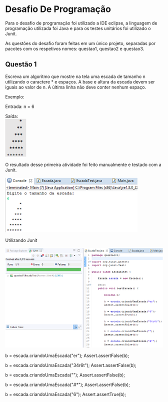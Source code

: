 # Desafio De Programação

Para o desafio de programação foi utilizado a IDE eclipse, a linguagem de programação utilizada foi Java e para os testes unitários foi utilizado o Junit.

As questões do desafio foram feitas em um único projeto, separadas por pacotes com os respetivos nomes: questao1, questao2 e questao3.

## Questão 1

Escreva um algoritmo que mostre na tela uma escada de tamanho n utilizando o caractere * e espaços. A base e altura da escada devem ser iguais ao valor de n. A última linha não deve conter nenhum espaço.

Exemplo:

Entrada:
n = 6

Saída: <br>
![Resultado da saida do programa](https://github.com/GlauberFerreiraAngelo/DesafioDaProgramacao/blob/main/escada.png)

O resultado desse primeira atividade foi feito manualmente e testado com a Junit. <br><br>
![Tela da questão 1](https://github.com/GlauberFerreiraAngelo/DesafioDaProgramacao/blob/main/tela%20da%20atividade%20escada.png)

Utilizando Junit <br><br>
![Tela da questão 1 Junit](https://github.com/GlauberFerreiraAngelo/DesafioDaProgramacao/blob/main/tela%20do%20Junit%20escada.png)
 
 
b = escada.criandoUmaEscada("er");
Assert.assertFalse(b);
		
b = escada.criandoUmaEscada("34r6t");
Assert.assertFalse(b);
		
b = escada.criandoUmaEscada("");
Assert.assertFalse(b);
		
b = escada.criandoUmaEscada("#*");
Assert.assertFalse(b);

b = escada.criandoUmaEscada("6");
Assert.assertTrue(b);
